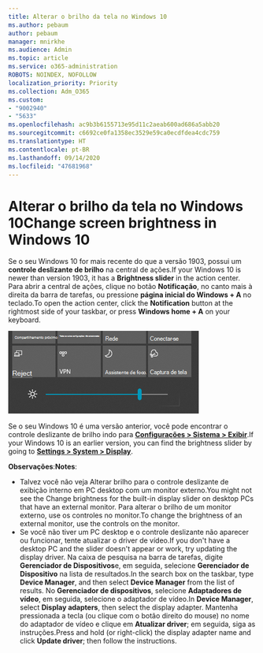 ```yaml
---
title: Alterar o brilho da tela no Windows 10
ms.author: pebaum
author: pebaum
manager: mnirkhe
ms.audience: Admin
ms.topic: article
ms.service: o365-administration
ROBOTS: NOINDEX, NOFOLLOW
localization_priority: Priority
ms.collection: Adm_O365
ms.custom:
- "9002940"
- "5633"
ms.openlocfilehash: ac9b3b6155713e95d11c2aeab600ad686a5abb20
ms.sourcegitcommit: c6692ce0fa1358ec3529e59ca0ecdfdea4cdc759
ms.translationtype: HT
ms.contentlocale: pt-BR
ms.lasthandoff: 09/14/2020
ms.locfileid: "47681968"
---
```

# <a name="change-screen-brightness-in-windows-10"></a><span data-ttu-id="0867c-102">Alterar o brilho da tela no Windows 10</span><span class="sxs-lookup"><span data-stu-id="0867c-102">Change screen brightness in Windows 10</span></span>

<span data-ttu-id="0867c-103">Se o seu Windows 10 for mais recente do que a versão 1903, possui um **controle deslizante de brilho** na central de ações.</span><span class="sxs-lookup"><span data-stu-id="0867c-103">If your Windows 10 is newer than version 1903, it has a **Brightness slider** in the action center.</span></span> <span data-ttu-id="0867c-104">Para abrir a central de ações, clique no botão **Notificação**, no canto mais à direita da barra de tarefas, ou pressione **página inicial do Windows + A** no teclado.</span><span class="sxs-lookup"><span data-stu-id="0867c-104">To open the action center, click the **Notification** button at the rightmost side of your taskbar, or press **Windows home + A** on your keyboard.</span></span>

![Controle deslizante de brilho](media/brightness-slider.png)

<span data-ttu-id="0867c-106">Se o seu Windows 10 é uma versão anterior, você pode encontrar o controle deslizante de brilho indo para **[Configurações > Sistema > Exibir](ms-settings:display?activationSource=GetHelp)**.</span><span class="sxs-lookup"><span data-stu-id="0867c-106">If your Windows 10 is an earlier version, you can find the brightness slider by going to **[Settings > System > Display](ms-settings:display?activationSource=GetHelp)**.</span></span>

<span data-ttu-id="0867c-107">**Observações**:</span><span class="sxs-lookup"><span data-stu-id="0867c-107">**Notes**:</span></span>

- <span data-ttu-id="0867c-108">Talvez você não veja Alterar brilho para o controle deslizante de exibição interno em PC desktop com um monitor externo.</span><span class="sxs-lookup"><span data-stu-id="0867c-108">You might not see the Change brightness for the built-in display slider on desktop PCs that have an external monitor.</span></span> <span data-ttu-id="0867c-109">Para alterar o brilho de um monitor externo, use os controles no monitor.</span><span class="sxs-lookup"><span data-stu-id="0867c-109">To change the brightness of an external monitor, use the controls on the monitor.</span></span>
- <span data-ttu-id="0867c-110">Se você não tiver um PC desktop e o controle deslizante não aparecer ou funcionar, tente atualizar o driver de vídeo.</span><span class="sxs-lookup"><span data-stu-id="0867c-110">If you don't have a desktop PC and the slider doesn't appear or work, try updating the display driver.</span></span> <span data-ttu-id="0867c-111">Na caixa de pesquisa na barra de tarefas, digite **Gerenciador de Dispositivos**e, em seguida, selecione **Gerenciador de Dispositivo** na lista de resultados.</span><span class="sxs-lookup"><span data-stu-id="0867c-111">In the search box on the taskbar, type **Device Manager**, and then select **Device Manager** from the list of results.</span></span> <span data-ttu-id="0867c-112">No **Gerenciador de dispositivos**, selecione **Adaptadores de vídeo**, em seguida, selecione o adaptador de vídeo.</span><span class="sxs-lookup"><span data-stu-id="0867c-112">In **Device Manager**, select **Display adapters**, then select the display adapter.</span></span> <span data-ttu-id="0867c-113">Mantenha pressionada a tecla (ou clique com o botão direito do mouse) no nome do adaptador de vídeo e clique em **Atualizar driver**; em seguida, siga as instruções.</span><span class="sxs-lookup"><span data-stu-id="0867c-113">Press and hold (or right-click) the display adapter name and click **Update driver**; then follow the instructions.</span></span>
